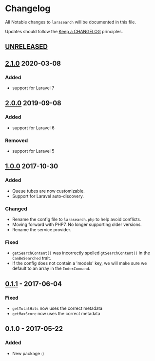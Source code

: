 # Changelog

All Notable changes to `larasearch` will be documented in this file.

Updates should follow the [Keep a CHANGELOG](http://keepachangelog.com/) principles.

## [UNRELEASED]

## [2.1.0] 2020-03-08

### Added
- support for Laravel 7

## [2.0.0] 2019-09-08

### Added
- support for Laravel 6

### Removed
- support for Laravel 5

## [1.0.0] 2017-10-30

### Added
- Queue tubes are now customizable.
- Support for Laravel auto-discovery.

### Changed
- Rename the config file to `larasearch.php` to help avoid conflicts.
- Moving forward with PHP7. No longer supporting older versions.
- Rename the service provider.

### Fixed
- `getSearchContent()` was incorrectly spelled `gtSearchContent()` in the `CanBeSearched` trait.
- If the config does not contain a 'models' key, we will make sure we default to an array in the `IndexCommand`.

## [0.1.1] - 2017-06-04

### Fixed
- `getTotalHits` now uses the correct metadata
- `getMaxScore` now uses the correct metadata

## 0.1.0 - 2017-05-22

### Added
- New package :)

[unreleased]: https://github.com/browner12/larasearch/compare/v2.1.0...HEAD
[2.1.0]: https://github.com/browner12/larasearch/compare/v2.0.0...v2.1.0
[2.0.0]: https://github.com/browner12/larasearch/compare/v1.0.0...v2.0.0
[1.0.0]: https://github.com/browner12/larasearch/compare/v0.1.1...v1.0.0
[0.1.1]: https://github.com/browner12/larasearch/compare/v0.1.0...v0.1.1
